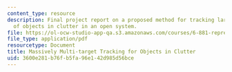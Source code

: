 ```yaml
---
content_type: resource
description: Final project report on a proposed method for tracking large numbers
  of objects in clutter in an open system.
file: https://ol-ocw-studio-app-qa.s3.amazonaws.com/courses/6-881-representation-and-modeling-for-image-analysis-spring-2005/3600e281b76fb5fa96e142d985d56bce_6881_hirsh.pdf
file_type: application/pdf
resourcetype: Document
title: Massively Multi-target Tracking for Objects in Clutter
uid: 3600e281-b76f-b5fa-96e1-42d985d56bce
---
```

